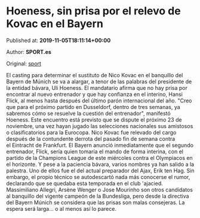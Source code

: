 
# Hoeness, sin prisa por el relevo de Kovac en el Bayern

Published at: **2019-11-05T18:11:14+00:00**

Author: **SPORT.es**

Original: [sport](https://www.sport.es/es/noticias/bundesliga/hoeness-sin-prisa-por-relevo-kovac-7715728)

El casting para determinar el sustituto de Nico Kovac en el banquillo del Bayern de Múnich se va a alargar, a tenor de las palabras del presidente de la entidad bávara, Uli Hoeness. El mandatario afirma que no hay prisa por encontrar al nuevo entrenador y que hay confianza en el interino, Hansi Flick, al menos hasta después del último parón internacional del año.
"Creo que para el próximo partido en Dusseldorf, dentro de tres semanas, ya sabremos cómo se resuelve la cuestión del entrenador", manifestó Hoeness. Este encuentro está previsto que se dispute el próximo 23 de noviembre, una vez hayan jugado las selecciones nacionales sus amistosos o clasificatorios para la Eurocopa.
Nico Kovac fue relevado del cargo después de la contundente derrota del pasado fin de semana contra el Eintracht de Frankfurt. El Bayern anunció inmediatamente que el segundo entrenador, Flick, sería quien tomaría el mando de forma interina, con el partido de la Champions League de este miércoles contra el Olympiacos en el horizonte.
Y pese a la paciencia bávara, varios nombres ya han salido a la palestra. Uno de ellos fue el del actual preparador del Ajax, Erik ten Hag. Sin embargo, el propio técnico se autodescartó nada más conocerse el rumor, declarando que se quedaba esta temporada en el club 'ajacied.
Massimiliano Allegri, Arsène Wenger o Jose Mourinho son otros candidatos al banquillo del vigente campeón de la Bundesliga, pero desde la directiva del Bayern Múnich se considera que las prisas son malas consejeras. La espera será larga... o al menos así lo parece.
